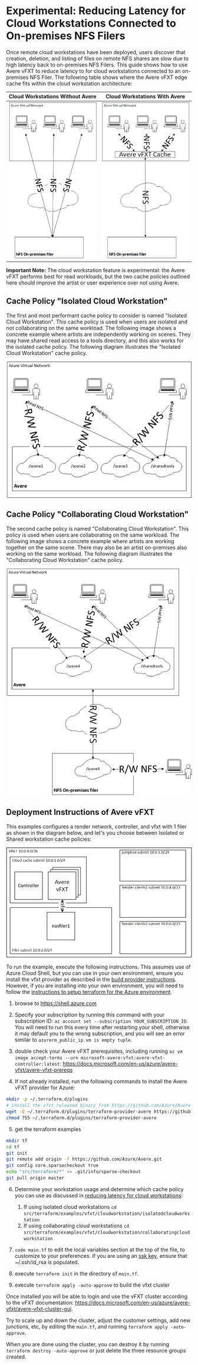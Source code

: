 # Experimental: Reducing Latency for Cloud Workstations Connected to On-premises NFS Filers

Once remote cloud workstations have been deployed, users discover that creation, deletion, and listing of files on remote NFS shares are slow due to high latency back to on-premises NFS Filers.  This guide shows how to use Avere vFXT to reduce latency to for cloud workstations connected to an on-premises NFS Filer.  The following table shows where the Avere vFXT edge cache fits within the cloud workstation architecture:

| Cloud Workstations Without Avere | Cloud Workstations With Avere |
| --- | --- |
| <img src="withoutavere.png"> | <img src="withavere.png"> |

**Important Note:** The cloud workstation feature is experimental: the Avere vFXT performs best for read workloads, but the two cache policies outlined here should improve the artist or user experience over not using Avere.

## Cache Policy "Isolated Cloud Workstation"

The first and most performant cache policy to consider is named "Isolated Cloud Workstation".  This cache policy is used when users are isolated and not collaborating on the same workload.  The following image shows a concrete example where artists are independently working on scenes.  They may have shared read access to a tools directory, and this also works for the isolated cache policy.  The following diagram illustrates the "Isolated Cloud Workstation" cache policy.

<div style="text-align:center"><img src="isolatedcloudworkstation.png"></div>

## Cache Policy "Collaborating Cloud Workstation"

The second cache policy is named "Collaborating Cloud Workstation".  This policy is used when users are collaborating on the same workload. The following image shows a concrete example where artists are working together on the same scene.  There may also be an artist on-premises also working on the same workload.  The following diagram illustrates the "Collaborating Cloud Workstation" cache policy. 

<div style="text-align:center"><img src="collaboratingcloudworkstation.png"></div>

## Deployment Instructions of Avere vFXT

This examples configures a render network, controller, and vfxt with 1 filer as shown in the diagram below, and let's you choose between Isolated or Shared workstation cache policies:

![The architecture](../../../../../docs/images/terraform/1filer.png)

To run the example, execute the following instructions.  This assumes use of Azure Cloud Shell, but you can use in your own environment, ensure you install the vfxt provider as described in the [build provider instructions](../../../providers/terraform-provider-avere#build-the-terraform-provider-binary).  However, if you are installing into your own environment, you will need to follow the [instructions to setup terraform for the Azure environment](https://docs.microsoft.com/en-us/azure/terraform/terraform-install-configure).

1. browse to https://shell.azure.com

2. Specify your subscription by running this command with your subscription ID:  ```az account set --subscription YOUR_SUBSCRIPTION_ID```.  You will need to run this every time after restarting your shell, otherwise it may default you to the wrong subscription, and you will see an error similar to `azurerm_public_ip.vm is empty tuple`.

3. double check your Avere vFXT prerequisites, including running `az vm image accept-terms --urn microsoft-avere:vfxt:avere-vfxt-controller:latest`: https://docs.microsoft.com/en-us/azure/avere-vfxt/avere-vfxt-prereqs

4. If not already installed, run the following commands to install the Avere vFXT provider for Azure:
```bash
mkdir -p ~/.terraform.d/plugins
# install the vfxt released binary from https://github.com/Azure/Avere
wget -O ~/.terraform.d/plugins/terraform-provider-avere https://github.com/Azure/Avere/releases/download/tfprovider_v0.5.0/terraform-provider-avere
chmod 755 ~/.terraform.d/plugins/terraform-provider-avere
```

5. get the terraform examples
```bash
mkdir tf
cd tf
git init
git remote add origin -f https://github.com/Azure/Avere.git
git config core.sparsecheckout true
echo "src/terraform/*" >> .git/info/sparse-checkout
git pull origin master
```

6. Determine your workstation usage and determine which cache policy you can use as discussed in [reducing latency for cloud workstations](README.md):
    1. If using isolated cloud workstations `cd src/terraform/examples/vfxt/cloudworkstation/isolatedcloudworkstation`
    2. If using collaborating cloud workstations `cd src/terraform/examples/vfxt/cloudworkstation/collaboratingcloudworkstation`

7. `code main.tf` to edit the local variables section at the top of the file, to customize to your preferences.  If you are using an [ssk key](https://docs.microsoft.com/en-us/azure/virtual-machines/linux/mac-create-ssh-keys), ensure that ~/.ssh/id_rsa is populated.

8. execute `terraform init` in the directory of `main.tf`.

9. execute `terraform apply -auto-approve` to build the vfxt cluster

Once installed you will be able to login and use the vFXT cluster according to the vFXT documentation: https://docs.microsoft.com/en-us/azure/avere-vfxt/avere-vfxt-cluster-gui.

Try to scale up and down the cluster, adjust the customer settings, add new junctions, etc, by editing the `main.tf`, and running `terraform apply -auto-approve`.

When you are done using the cluster, you can destroy it by running `terraform destroy -auto-approve` or just delete the three resource groups created.


